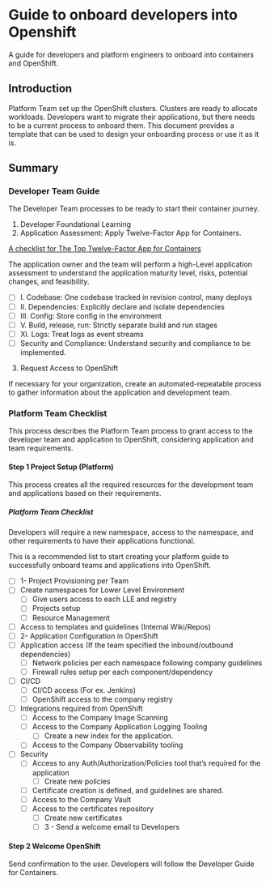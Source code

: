 # Guide to onboard developers into Openshift

A guide for developers and platform engineers to onboard into containers and OpenShift.

## Introduction

Platform Team set up the OpenShift clusters. Clusters are ready to allocate workloads. Developers want to migrate their applications, but there needs to be a current process to onboard them. This document provides a template that can be used to design your onboarding process or use it as it is.

## Summary

### Developer Team Guide

The Developer Team processes to be ready to start their container journey.

1. Developer Foundational Learning
2. Application Assessment: Apply Twelve-Factor App for Containers.

[A checklist for The Top Twelve-Factor App for Containers]()

The application owner and the team will perform a high-Level application assessment to understand the application maturity level, risks, potential changes, and feasibility.

- [ ] I. Codebase: One codebase tracked in revision control, many deploys
- [ ] II. Dependencies: Explicitly declare and isolate dependencies
- [ ] III. Config: Store config in the environment
- [ ] V. Build, release, run: Strictly separate build and run stages
- [ ] XI. Logs: Treat logs as event streams
- [ ] Security and Compliance: Understand security and compliance to be implemented.

3. Request Access to OpenShift

If necessary for your organization, create an automated-repeatable process to gather information about the application and development team.

### Platform Team Checklist

This process describes the Platform Team process to grant access to the developer team and application to OpenShift, considering application and team requirements.

#### Step 1 Project Setup (Platform)

This process creates all the required resources for the development team and applications based on their requirements.

##### Platform Team Checklist

Developers will require a new namespace, access to the namespace, and other requirements to have their applications functional.

This is a recommended list to start creating your platform guide to successfully onboard teams and applications into OpenShift.

- [ ] 1- Project Provisioning per Team
- [ ] Create namespaces for Lower Level Environment
  - [ ] Give users access to each LLE and registry
  - [ ] Projects setup
  - [ ] Resource Management
- [ ] Access to templates and guidelines (Internal Wiki/Repos)
- [ ] 2- Application Configuration in OpenShift
- [ ] Application access (If the team specified the inbound/outbound dependencies)
  - [ ] Network policies per each namespace following company guidelines
  - [ ] Firewall rules setup per each component/dependency
- [ ] CI/CD
  - [ ] CI/CD access (For ex. Jenkins)
  - [ ] OpenShift access to the company registry
- [ ] Integrations required from OpenShift
  - [ ] Access to the Company Image Scanning
  - [ ] Access to the Company Application Logging Tooling
    - [ ] Create a new index for the application.
  - [ ] Access to the Company Observability tooling
- [ ] Security
  - [ ] Access to any Auth/Authorization/Policies tool that’s required for the application
    - [ ] Create new policies
  - [ ] Certificate creation is defined, and guidelines are shared.
  - [ ] Access to the Company Vault
  - [ ] Access to the certificates repository
    - [ ] Create new certificates
    - [ ] 3 - Send a welcome email to Developers

#### Step 2 Welcome OpenShift

Send confirmation to the user. Developers will follow the Developer Guide for Containers.
